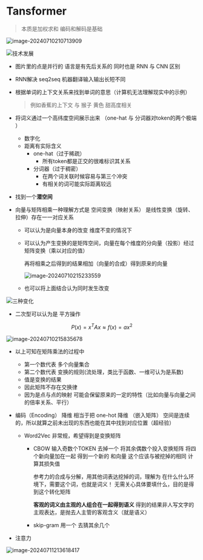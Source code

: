 # Tansformer

> 本质是加权求和     编码和解码是基础

![image-20240710210713909](https://cdn.jsdelivr.net/gh/Thislu13/image_save@main/notebook/202407102107881.png)

![技术发展](https://cdn.jsdelivr.net/gh/Thislu13/image_save@main/notebook/202407102110894.png)



* 图片里的点是并行的   语言是有先后关系的   同时也是 RNN 与 CNN 区别

* RNN解决 seq2seq 机器翻译输入输出长短不同

* 根据单词的上下文关系来找到单词的意思（计算机无法理解现实中的示例）

  > 例如香蕉的上下文 与 猴子 黄色 甜高度相关

* 将词义通过一个高纬度空间展示出来 （one-hat 与 分词器对token的两个极端 ）
  * 数字化
  * 距离有实际含义   
    * one-hat（过于稀疏） 
      * 所有token都是正交的很难标识其关系
    * 分词器（过于稠密） 
      * 在两个词关联时候容易与第三个冲突
      * 有相关的词可能实际距离较远

* 找到一个**潜空间**

* 向量与矩阵相乘一种理解方式是 空间变换（映射关系） 是线性变换（旋转、拉伸）存在一一对应关系

  * 可以认为是向量本身的改变 维度不变的情况下

  * 可以认为产生变换的是矩阵空间，向量在每个维度的分向量（投影）经过矩阵变换（乘以对应的值）

    再将相乘之后得到的结果相加（向量的合成）得到原来的向量

    ![image-20240710215233559](http://cdn.jsdelivr.net/gh/Thislu13/image_save@main/notebook/202407102152474.png)

  * 也可以将上面结合认为同时发生改变

![三种变化](http://cdn.jsdelivr.net/gh/Thislu13/image_save@main/notebook/202407102152540.png)

* 二次型可以认为是 平方操作

$$
P(x) = x^TAx \approx f(x) = ax^2
$$

![image-20240710215835678](http://cdn.jsdelivr.net/gh/Thislu13/image_save@main/notebook/202407102158068.png)

* 以上可知在矩阵乘法的过程中 
  * 第一个数代表 多个向量集合  
  * 第二个数代表 变换的规则(流处理，类比于函数、一维可认为是系数)   
  * 值是变换的结果
  * 因此矩阵不存在交换律
  * 因为是点与点的映射 可能会保留原来的一定的特性（比如向量与向量之间的倍率关系、平行）

* 编码（Encoding）  降维 相当于把 one-hot 降维  （嵌入矩阵）  空间是连续的，所以就算之前未出现的东西也能在其中找到对应位置（超经验）

  * Word2Vec 非常规，希望得到是变换矩阵 

    * CBOW 输入奇数个TOKEN 去掉一个 将其余偶数个投入变换矩阵 将四个新向量加在一起 得到一个新的 和向量 这个应该与被挖掉的相同 计算其损失值

      参考力的合成与分解，用其他词表达挖掉的词，理解为  在什么什么环境下，需要这个词，也就是词义！
      无需关心具体要填什么，目的是得到这个转化矩阵

      **客观的词义由主观的人组合在一起得到语义**
      得到的结果非人写文字的主观表达，是抛去人主管的客观含义（就是语义）

    * skip-gram 用一个 去猜其余几个

* 注意力

![image-20240711213618417](http://cdn.jsdelivr.net/gh/Thislu13/image_save@main/notebook/202407112136162.png)
